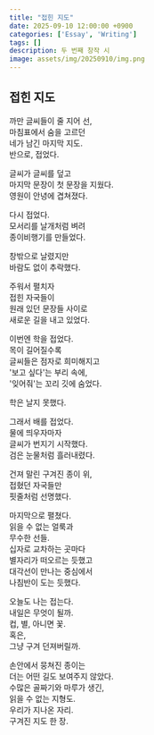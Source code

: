 ```yaml
---
title: "접힌 지도"
date: 2025-09-10 12:00:00 +0900
categories: ['Essay', 'Writing']
tags: []
description: 두 번째 창작 시
image: assets/img/20250910/img.png
---
```


## 접힌 지도

까만 글씨들이 줄 지어 선,  
마침표에서 숨을 고르던  
네가 남긴 마지막 지도.  
반으로, 접었다.

글씨가 글씨를 덮고  
마지막 문장이 첫 문장을 지웠다.  
영원이 안녕에 겹쳐졌다.

다시 접었다.  
모서리를 날개처럼 벼려  
종이비행기를 만들었다.

창밖으로 날렸지만  
바람도 없이 추락했다.

주워서 펼치자  
접힌 자국들이  
원래 있던 문장들 사이로  
새로운 길을 내고 있었다.

이번엔 학을 접었다.  
목이 길어질수록  
글씨들은 점자로 희미해지고  
'보고 싶다'는 부리 속에,  
'잊어줘'는 꼬리 깃에 숨었다.

학은 날지 못했다.

그래서 배를 접었다.  
물에 띄우자마자  
글씨가 번지기 시작했다.  
검은 눈물처럼 흘러내렸다.

건져 말린 구겨진 종이 위,  
접혔던 자국들만  
핏줄처럼 선명했다.

마지막으로 펼쳤다.  
읽을 수 없는 얼룩과  
무수한 선들.  
십자로 교차하는 곳마다  
별자리가 떠오르는 듯했고  
대각선이 만나는 중심에서  
나침반이 도는 듯했다.

오늘도 나는 접는다.  
내일은 무엇이 될까.  
컵, 별, 아니면 꽃.  
혹은,  
그냥 구겨 던져버릴까.

손안에서 뭉쳐진 종이는  
더는 어떤 길도 보여주지 않았다.  
수많은 골짜기와 마루가 생긴,  
읽을 수 없는 지형도.  
우리가 지나온 자리.  
구겨진 지도 한 장.
